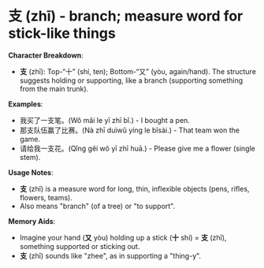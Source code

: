 # **支 (zhī) - branch; measure word for stick-like things**

**Character Breakdown**:  
- **支** (zhī): Top-“十” (shí, ten); Bottom-“又” (yòu, again/hand). The structure suggests holding or supporting, like a branch (supporting something from the main trunk).

**Examples**:  
- 我买了一支笔。(Wǒ mǎi le yī zhī bǐ.) - I bought a pen.  
- 那支队伍赢了比赛。(Nà zhī duìwǔ yíng le bǐsài.) - That team won the game.  
- 请给我一支花。(Qǐng gěi wǒ yī zhī huā.) - Please give me a flower (single stem).

**Usage Notes**:  
- **支** (zhī) is a measure word for long, thin, inflexible objects (pens, rifles, flowers, teams).  
- Also means "branch" (of a tree) or "to support".

**Memory Aids**:  
- Imagine your hand (**又** yòu) holding up a stick (**十** shí) = **支** (zhī), something supported or sticking out.  
- **支** (zhī) sounds like "zhee", as in supporting a "thing-y".